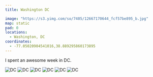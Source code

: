 ```yaml
---
title: Washington DC

image: "https://s3.yimg.com/so/7405/12667170644_fcf57be895_b.jpg"
map: static
pad: 0
locations:
  - Washington, DC
coordinates:
  - -77.05020904541016,38.889295860173895
---
```


I spent an awesome week in DC.

<div class="photos">

<img src="https://c2.staticflickr.com/6/5485/12666688105_550efc51db_b.jpg" alt="DC">

<img src="https://c2.staticflickr.com/8/7382/12666807483_1e56a7c7cb_b.jpg" class="img-half" alt="DC">
<img src="https://c2.staticflickr.com/8/7392/12667150544_548740e41e_b.jpg" class="img-half" alt="DC">

<img src="https://c2.staticflickr.com/8/7405/12667170644_fcf57be895_b.jpg" class="pop-out" alt="DC">

<img src="https://c2.staticflickr.com/8/7377/12667152304_47a1ddda05_b.jpg" alt="DC">

<img src="https://c2.staticflickr.com/8/7398/12666816563_21cfc4f959_b.jpg" alt="DC">
</div>
